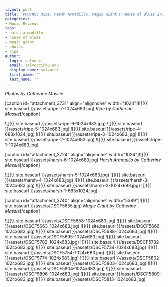 ```yaml
---
layout: post
title: 'PHOTOS: Ripe, Harsh Armadillo, Magic Giant @ House of Blues 2/9'
categories:
- Music Reviews
tags:
- harsh armadillo
- house of blues
- magic giant
- photos
- ripe
author:
  login: salvucci
  email: salvucci@bu.edu
  display_name: salvucci
  first_name: ''
  last_name: ''
---
```

_Photos by Catherine Massie_

\[caption id="attachment\_3731" align="alignnone" width="1024"\]![]({{ site.baseurl }}/assets/ripe-7-1024x683.jpg) _Ripe by Catherine Massie_\[/caption\]

![]({{ site.baseurl }}/assets/ripe-6-1024x683.jpg) ![]({{ site.baseurl }}/assets/ripe-5-1024x683.jpg) ![]({{ site.baseurl }}/assets/ripe-4-683x1024.jpg) ![]({{ site.baseurl }}/assets/ripe-3-1024x683.jpg) ![]({{ site.baseurl }}/assets/ripe-2-1024x683.jpg) ![]({{ site.baseurl }}/assets/ripe-1-1024x683.jpg)

\[caption id="attachment\_3724" align="alignnone" width="1024"\]![]({{ site.baseurl }}/assets/harsh-6-1024x683.jpg) _Harsh Armadillo by Catherine Massie_\[/caption\]

![]({{ site.baseurl }}/assets/harsh-5-1024x683.jpg) ![]({{ site.baseurl }}/assets/harsh-4-1024x683.jpg) ![]({{ site.baseurl }}/assets/harsh-3-1024x683.jpg) ![]({{ site.baseurl }}/assets/harsh-2-1024x683.jpg) ![]({{ site.baseurl }}/assets/harsh-1-683x1024.jpg)

\[caption id="attachment\_3740" align="alignnone" width="5389"\]![]({{ site.baseurl }}/assets/DSCF5655.jpg) _Magic Giant by Catherine Massie_\[/caption\]

![]({{ site.baseurl }}/assets/DSCF5658-1024x683.jpg) ![]({{ site.baseurl }}/assets/DSCF5663-1024x683.jpg) ![]({{ site.baseurl }}/assets/DSCF5666-1024x683.jpg) ![]({{ site.baseurl }}/assets/DSCF5688-1024x683.jpg) ![]({{ site.baseurl }}/assets/DSCF5695-1024x683.jpg) ![]({{ site.baseurl }}/assets/DSCF5702-1024x683.jpg) ![]({{ site.baseurl }}/assets/DSCF5732-1024x683.jpg) ![]({{ site.baseurl }}/assets/DSCF5734-1024x683.jpg) ![]({{ site.baseurl }}/assets/DSCF5754-1024x683.jpg) ![]({{ site.baseurl }}/assets/DSCF5774-1024x683.jpg) ![]({{ site.baseurl }}/assets/DSCF5802-1024x683.jpg) ![]({{ site.baseurl }}/assets/DSCF5803-1024x683.jpg) ![]({{ site.baseurl }}/assets/DSCF5804-1024x683.jpg) ![]({{ site.baseurl }}/assets/DSCF5806-1024x683.jpg) ![]({{ site.baseurl }}/assets/DSCF5809-1024x683.jpg) ![]({{ site.baseurl }}/assets/DSCF5813-1024x683.jpg)